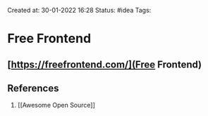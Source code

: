 Created at: 30-01-2022 16:28
Status: #idea
Tags:
# Free Frontend
[https://freefrontend.com/](Free Frontend)
---
## References
1. [[Awesome Open Source]]
